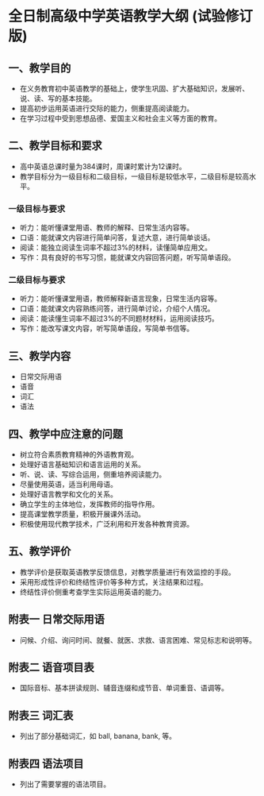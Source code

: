 # 全日制高级中学英语教学大纲 (试验修订版)

## 一、教学目的
- 在义务教育初中英语教学的基础上，使学生巩固、扩大基础知识，发展听、说、读、写的基本技能。
- 提高初步运用英语进行交际的能力，侧重提高阅读能力。
- 在学习过程中受到思想品德、爱国主义和社会主义等方面的教育。

## 二、教学目标和要求
- 高中英语总课时量为384课时，周课时累计为12课时。
- 教学目标分为一级目标和二级目标，一级目标是较低水平，二级目标是较高水平。

### 一级目标与要求
- 听力：能听懂课堂用语、教师的解释、日常生活内容等。
- 口语：能就课文内容进行简单问答，复述大意，进行简单谈话。
- 阅读：能独立阅读生词率不超过3%的材料，读懂简单应用文。
- 写作：具有良好的书写习惯，能就课文内容回答问题，听写简单语段。

### 二级目标与要求
- 听力：能听懂课堂用语，教师解释新语言现象，日常生活内容等。
- 口语：能就课文内容熟练问答，进行简单讨论，介绍个人情况。
- 阅读：能读懂生词率不超过3%的不同题材材料，运用阅读技巧。
- 写作：能改写课文内容，听写简单语段，写简单书信等。

## 三、教学内容
- 日常交际用语
- 语音
- 词汇
- 语法

## 四、教学中应注意的问题
- 树立符合素质教育精神的外语教育观。
- 处理好语言基础知识和语言运用的关系。
- 听、说、读、写综合运用，侧重培养阅读能力。
- 尽量使用英语，适当利用母语。
- 处理好语言教学和文化的关系。
- 确立学生的主体地位，发挥教师的指导作用。
- 提高课堂教学质量，积极开展课外活动。
- 积极使用现代教学技术，广泛利用和开发各种教育资源。

## 五、教学评价
- 教学评价是获取英语教学反馈信息，对教学质量进行有效监控的手段。
- 采用形成性评价和终结性评价等多种方式，关注结果和过程。
- 终结性评价侧重考查学生实际运用英语的能力。

## 附表一 日常交际用语
- 问候、介绍、询问时间、就餐、就医、求救、语言困难、常见标志和说明等。

## 附表二 语音项目表
- 国际音标、基本拼读规则、辅音连缀和成节音、单词重音、语调等。

## 附表三 词汇表
- 列出了部分基础词汇，如 ball, banana, bank, 等。

## 附表四 语法项目
- 列出了需要掌握的语法项目。